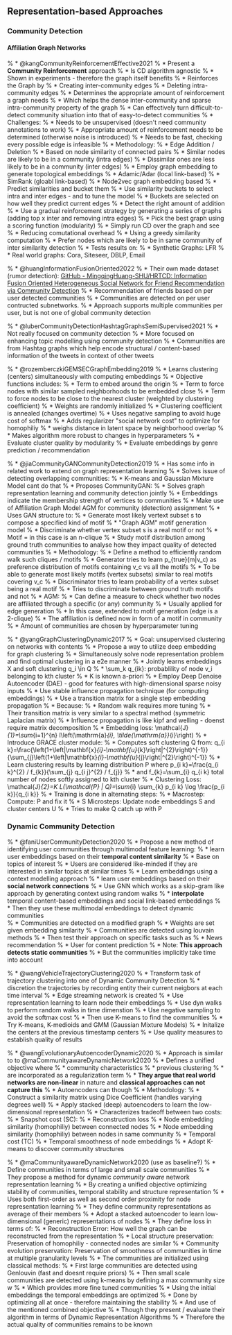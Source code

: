 ## Representation-based Approaches

### Community Detection

#### Affiliation Graph Networks

% * @kangCommunityReinforcementEffective2021
%   * Present a **Community Reinforcement** approach
%     * Is CD algorithm agnostic
%       * Shown in experiments - therefore the graph itself benefits
%     * Reinforces the Graph by
%       * Creating inter-community edges
%       * Deleting intra-community edges
%       * Determines the appropriate amount of reinforcement a graph needs
%     * Which helps the dense inter-community and sparse intra-community property of the graph
%       * Can effectively turn difficult-to-detect community situation into that of easy-to-detect communities
%     * Challenges:
%       * Needs to be unsupervised (doesn't need community annotations to work)
%       * Appropriate amount of reinforcement needs to be determined (otherwise noise is introduced)
%       * Needs to be fast, checking every possible edge is infeasible
%     * Methodology:
%       * Edge Addition / Deletion
%         * Based on node similarity of connected pairs
%           * Similar nodes are likely to be in a community (intra edges)
%           * Dissimilar ones are less likely to be in a community (inter edges)
%         * Employ graph embedding to generate topological embeddings
%           * Adamic/Adar (local link-based)
%           * SimRank (gloabl link-based)
%           * Node2vec graph embedding based
%         * Predict similarities and bucket them
%           * Use similarity buckets to select intra and inter edges - and to tune the model
%           * Buckets are selected on how well they predict current edges
%       * Detect the right amount of addition
%         * Use a gradual reinforcement strategy by generating a series of graphs (adding top x inter and removing intra edges)
%         * Pick the best graph using a scoring function (modularity)
%         * Simply run CD over the graph and see
%       * Reducing comutational overhead
%         * Using a greedy similarity computation
%         * Prefer nodes which are likely to be in same community of inter similarity detection
%     * Tests results on:
%       * Synthetic Graphs: LFR
%       * Real world graphs: Cora, Siteseer, DBLP, Email



% * @huangInformationFusionOriented2022
%   * Their own made dataset (rumor detection): [GitHub - MingqingHuang-SHU/HRTCD: Information Fusion Oriented Heterogeneous Social Network for Friend Recommendation via Community Detection](https://github.com/MingqingHuang-SHU/HRTCD)
%   * Recommendation of friends based on per user detected communities
%   * Communities are detected on per user contructed subnetworks.
%   * Approach supports multiple communities per user, but is not one of global community detection



% * @luberCommunityDetectionHashtagGraphsSemiSupervised2021
%   * Not really focused on community detection
%   * More focused on enhancing topic modelling using community detection
%   * Communities are from Hashtag graphs which help encode structural / content-based information of the tweets in context of other tweets



% * @rozemberczkiGEMSECGraphEmbedding2019
%   * Learns clustering (centers) simultaneously with computing embeddings
%   * Objective functions includes:
%     * Term to embed around the origin
%     * Term to force nodes with similar sampled neighborhoods to be embedded close
%     * Term to force nodes to be close to the nearest cluster (weighted by clustering coefficient)
%   * Weights are randomly initialized
%   * Clustering coefficient is annealed (changes overtime)
%   * Uses negative sampling to avoid huge cost of softmax
%   * Adds regularizer "social network cost" to optimize for homophiliy
%     * weighs distance in latent space by neighborhood overlap
%     * Makes algorithm more robust to changes in hyperparameters
%   * Evaluate cluster quality by modularity
%   * Evaluate embeddings by genre prediction / recommendation



% * @jiaCommunityGANCommunityDetection2019
%   * Has some info in related work to extend on graph representation learning
%   * Solves issue of detecting overlapping communities:
%     * K-means and Gaussian Mixture Model cant do that
%   * Proposes CommunityGAN:
%     * Solves graph representation learning and community detection jointly
%     * Embeddings indicate the membership strength of vertices to communities
%     * Make use of Affiliation Graph Model AGM for community (detection) assignment
%     * Uses GAN structure to:
%       * Generate most likely vertext subset s to compose a specified kind of motif
%         * "Graph AGM" motif generation model
%       * Discriminate whether vertex subset s is a real motif or not
%       * Motif = in this case is an n-clique
%     * Study motif distribution among ground truth communities to analyse how they impact quality of detected communities
%   * Methodology:
%     * Define a method to efficiently random walk such cliques / motifs
%     * Generator tries to learn p_{true}(m|v_c) as preference distribution of motifs containing v_c vs all the motifs
%       * To be able to generate most likely motifs (vertex subsets) similar to real motifs covering v_c
%     * Discriminator tries to learn probability of a vertex subset being a real motif
%       * Tries to discriminate between ground truth motifs and not
%     * AGM:
%       * Can define a measure to check whether two nodes are affiliated through a specific (or any) community
%       * Usually applied for edge generation
%       * In this case, extended to motif generation (edge is a 2-clique)
%         * The affiliation is defined now in form of a motif in community
%     * Amount of communities are chosen by hyperparameter tuning



% * @yangGraphClusteringDynamic2017
%   * Goal: unsupervised clustering on networks with contents
%     * Propose a way to utilize deep embedding for graph clustering
%   * Simultaneously solve node representation problem and find optimal clustering in a e2e manner
%     * Jointly learns embeddings X and soft clustering q_i \in Q
%     * \sum_k q_{ik}: probablility of node v_i belonging to kth cluster
%     * K is known a-priori
%   * Employ Deep Denoise Autoencoder (DAE) - good for features with high-dimensional sparse noisy inputs
%   * Use stable influence propagation technique (for computing embeddings)
%     * Use a transition matrix for a single step embedding propagation
%     * Because:
%       * Random walk requires more tuning
%       * Their transition matrix is very similar to a spectral method (symmetric Laplacian matrix)
%       * Influence propagation is like kipf and welling - doenst require matrix decomposition
%     * Embedding loss: \mathcal{J}*{1}=\sum*{i=1}^{n} l\left(\mathrm{a}*{i}, \tilde{\mathrm{a}}*{i}\right)
%   * Introduce GRACE cluster module:
%     * Computes soft clustering Q from: q_{i k}=\frac{\left(1+\left\|\mathbf{x}_{i}-\mathbf{u}_{k}\right\|^{2}\right)^{-1}}{\sum_{j}\left(1+\left\|\mathbf{x}_{i}-\mathbf{u}_{j}\right\|^{2}\right)^{-1}}
%     * Learn clustering results by learning distribuition P where p_{i k}=\frac{q_{i k}^{2} / f_{k}}{\sum_{j} q_{i j}^{2} / f_{j}}
%       * and f_{k}=\sum_{i} q_{i k} total number of nodes softly assigned to kth cluster
%     * Clustering Loss: \mathcal{J}_{2}=K L(\mathcal{P} \| Q)=\sum_{i} \sum_{k} p_{i k} \log \frac{p_{i k}}{q_{i k}}
%     * Training is done in alternating steps:
%       * Macrostep: Compute: P and fix it
%       * S Microsteps: Update node embeddings S and cluster centers U
%         * Tries to make Q catch up with P



### Dynamic Community Detection

% * @faniUserCommunityDetection2020
%   * Propose a new method of identifying user communities through multimodal feature learning:
%     * learn user embeddings based on their **temporal content similarity**
%       * Base on topics of interest
%       * Users are considered like-minded if they are interested in similar topics at similar times
%       * Learn embeddings using a context modelling approach
%     * learn user embeddings based on their **social network connections**
%       * Use GNN which works as a skip-gram like approach by generating context using random walks
%     * **interpolate** temporal content-based embeddings and social link-based embeddings
%   * Then they use these multimodal embeddings to detect dynamic communities\
%     * Communities are detected on a modified graph
%       * Weights are set given embedding similarity
%       * Communities are detected using louvain methods
%     * Then test their approach on specific tasks such as
%     * News recommendation
%     * User for content prediction
%   * Note: **This approach detects static communities**
%     * But the communities implicitly take time into account



% * @wangVehicleTrajectoryClustering2020
%   * Transform task of trajectory clustering into one of Dynamic Community Detection
%     * discretion the trajectories by recording entity their current neigbors at each time interval
%     * Edge streaming network is created
%   * Use representation learning to learn node their embeddings
%     * Use dyn walks to perform random walks in time dimenstion
%     * Use negative sampling to avoid the softmax cost
%   * Then use K-means to find the communities
%     * Try K-means, K-medioids and GMM (Gaussian Mixture Models)
%     * Initalize the centers at the previous timestamp centers
%   * Use quality measures to establish quality of results



% * @wangEvolutionaryAutoencoderDynamic2020
%   * Approach is similar to to @maCommunityawareDynamicNetwork2020
%   * Defines a unified objective where
%     * community characteristics
%     * previous clustering
%     * are incorporated as a regularization term
%   * **They argue that real world networks are non-linear** in nature and **classical approaches can not capture this**
%     * Autoencoders can though
%   * Methodology:
%     * Construct a similarity matrix using Dice Coefficient (handles varying degrees well)
%     * Apply stacked (deep) autoencoders to learn the low-dimensional representation
%     * Characterizes tradeoff between two costs:
%       * Snapshot cost (SC):
%         * Reconstruction loss
%         * Node embedding similarity (homophiliy) between connected nodes
%         * Node embedding similarity (homophiliy) between nodes in same community
%       * Temporal cost (TC)
%         * Temporal smoothness of node embeddings
%     * Adopt K-means to discover community structures



% * @maCommunityawareDynamicNetwork2020 (use as baseline?)
%   * Define communities in terms of large and small scale communities
%   * They propose a method for dynamic *community aware* network representation learning
%     * By creating a unified objective optimizing stability of communities, temporal stability and structure representation
%     * Uses both first-order as well as second order proximity for node representation learning
%   * They define community representations as average of their members
%     * Adopt a stacked autoencoder to learn low-dimensional (generic) representations of nodes
%   * They define loss in terms of:
%     * Reconstruction Error: How well the graph can be reconstructed from the representation
%     * Local structure preservation: Preservation of homophiliy - connected nodes are similar
%     * Community evolution preservation: Preservation of smoothness of communities in time at multiple granularity levels
%   * The communities are initialized using classical methods:
%     * First large communities are detected using Genlouvin (fast and doesnt require priors)
%     * Then small scale communities are detected using k-means by defining a max community size w
%       * Which provides more fine tuned communities
%   * Using the initial embeddings the temporal embeddings are optimized
%     * Done by optimizing all at once - therefore maintaining the stability
%     * And use of the mentioned combined objective
%   * Though they present / evaluate their algorithm in terms of Dynamic Representation Algorithms
%     * Therefore the actual quality of communities remains to be known
